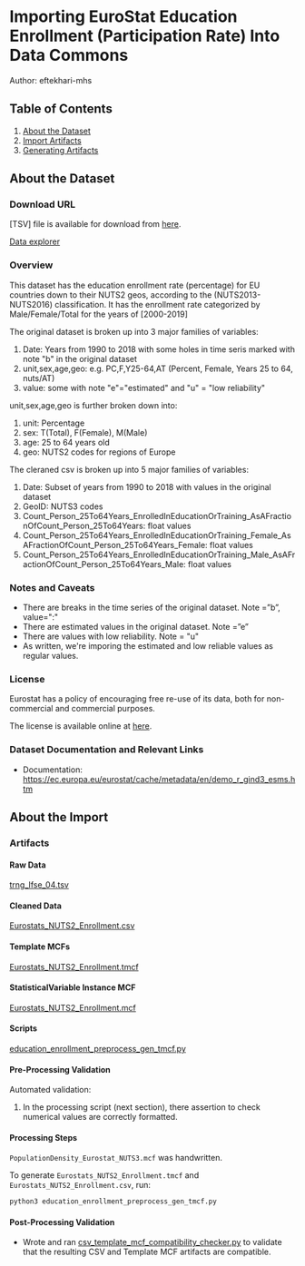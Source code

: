 # Importing EuroStat Education Enrollment (Participation Rate) Into Data Commons
Author: eftekhari-mhs

## Table of Contents

1. [About the Dataset](#about-the-dataset)
1. [Import Artifacts](#import-artifacts)
1. [Generating Artifacts](#generating-artifacts)

## About the Dataset

### Download URL

[TSV] file is available for download from [here](https://ec.europa.eu/eurostat/estat-navtree-portlet-prod/BulkDownloadListing?file=data/trng_lfse_04.tsv.gz).

[Data explorer](https://appsso.eurostat.ec.europa.eu/nui/show.do?dataset=trng_lfse_04&lang=en)

### Overview

This dataset has the education enrollment rate (percentage) for EU countries down to their NUTS2 geos, according to the (NUTS2013-NUTS2016) classification. It has the enrollment rate categorized by Male/Female/Total for the years of [2000-2019]


The original dataset is broken up into 3 major families of variables:
1. Date: Years from 1990 to 2018 with some holes in time seris marked with note "b" in the original dataset
2. unit,sex,age,geo: e.g. PC,F,Y25-64,AT (Percent, Female, Years 25 to 64, nuts/AT)
3. value: some with note "e"="estimated" and "u" = "low reliability"

unit,sex,age,geo is further broken down into:
1. unit: Percentage
2. sex: T(Total), F(Female), M(Male)
3. age: 25 to 64 years old
4. geo: NUTS2 codes for regions of Europe

The cleraned csv is broken up into 5 major families of variables:
1. Date: Subset of years from 1990 to 2018 with values in the original dataset
2. GeoID: NUTS3 codes
3. Count_Person_25To64Years_EnrolledInEducationOrTraining_AsAFractionOfCount_Person_25To64Years: float values 
4. Count_Person_25To64Years_EnrolledInEducationOrTraining_Female_AsAFractionOfCount_Person_25To64Years_Female: float values 
5. Count_Person_25To64Years_EnrolledInEducationOrTraining_Male_AsAFractionOfCount_Person_25To64Years_Male: float values 


### Notes and Caveats

- There are breaks in the time series of the original dataset. Note =”b”, value=":"
- There are estimated values in the original dataset. Note =”e”
- There are values with low reliability. Note = "u"
- As written, we're imporing the estimated and low reliable values as regular values.


### License

Eurostat has a policy of encouraging free re-use of its data, both for non-commercial and commercial purposes. 

The license is available online at [here](https://ec.europa.eu/eurostat/about/policies/copyright).

### Dataset Documentation and Relevant Links 

- Documentation: <https://ec.europa.eu/eurostat/cache/metadata/en/demo_r_gind3_esms.htm>

## About the Import

### Artifacts

#### Raw Data
[trng_lfse_04.tsv](./trng_lfse_04.tsv)

#### Cleaned Data
[Eurostats_NUTS2_Enrollment.csv](./Eurostats_NUTS2_Enrollment.csv)

#### Template MCFs
[Eurostats_NUTS2_Enrollment.tmcf](./Eurostats_NUTS2_Enrollment.tmcf)

#### StatisticalVariable Instance MCF
[Eurostats_NUTS2_Enrollment.mcf](./Eurostats_NUTS2_Enrollment.mcf)

#### Scripts
[education_enrollment_preprocess_gen_tmcf.py](./education_enrollment_preprocess_gen_tmcf.py)

#### Pre-Processing Validation

Automated validation:
1. In the processing script (next section), there assertion to check numerical values are correctly formatted.

#### Processing Steps

`PopulationDensity_Eurostat_NUTS3.mcf` was handwritten.

To generate `Eurostats_NUTS2_Enrollment.tmcf` and `Eurostats_NUTS2_Enrollment.csv`, run:

```bash
python3 education_enrollment_preprocess_gen_tmcf.py
```

#### Post-Processing Validation

- Wrote and ran
  [csv_template_mcf_compatibility_checker.py](./csv_template_mcf_compatibility_checker.py)
  to validate that the resulting CSV and Template MCF artifacts are
  compatible.
